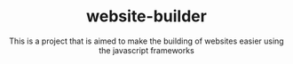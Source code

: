 <div align="center">
  
# website-builder
This is a project that is aimed to make the building of websites easier using the javascript frameworks

</div>

